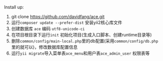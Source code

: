 Install up:
1.  git clone https://github.com/davidfang/ace.git
2.  运行`composer update --prefer-dist` 安装yii2核心库文件
3.  创建数据库 `ace` 编码 `utf8-unicode-ci`
4.  在项目根目录下运行`init` 初始化项目(生成入口脚本、创建runtime目录等)
5.  删除`common/config/main-local.php`里的db配置(采用`common/config/db.php`里的就可以)，修改数据库配置信息
5.  运行`yii migrate`导入菜单表`ace_menu`和用户表`ace_admin_user` 权限表等
